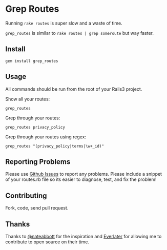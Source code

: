 Grep Routes
===========
Running `rake routes` is super slow and a waste of time. 

`grep_routes` is similar to `rake routes | grep someroute` but way faster.  

Install
-------

    gem install grep_routes
    
Usage
-----
All commands should be run from the root of your Rails3 project.

Show all your routes:

    grep_routes
    
Grep through your routes:
  
    grep_routes privacy_policy
    
Grep through your routes using regex:

    grep_routes "(privacy_policy|terms|\w+_id)"
    
Reporting Problems
------------------
Please use [Github Issues](https://github.com/ubermajestix/grep_routes/issues) to report any problems. Please include a snippet of your routes.rb file so its easier to diagnose, test, and fix the problem!

Contributing
------------
Fork, code, send pull request.

Thanks
------
Thanks to [@nateabbott](https://twitter.com/nateabbott) for the inspiration and [Everlater](http://www.everlater.com/professional) for allowing me to contribute to open source on their time.